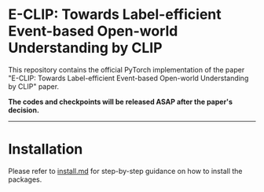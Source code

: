 # E-CLIP: Towards Label-efficient Event-based Open-world Understanding by CLIP

This repository contains the official PyTorch implementation of the paper "E-CLIP: Towards Label-efficient Event-based Open-world Understanding by CLIP" paper.

**The codes and checkpoints will be released ASAP after the paper's decision.**

---
# Installation
Please refer to [install.md](./docs/install.md) for step-by-step guidance on how to install the packages.
